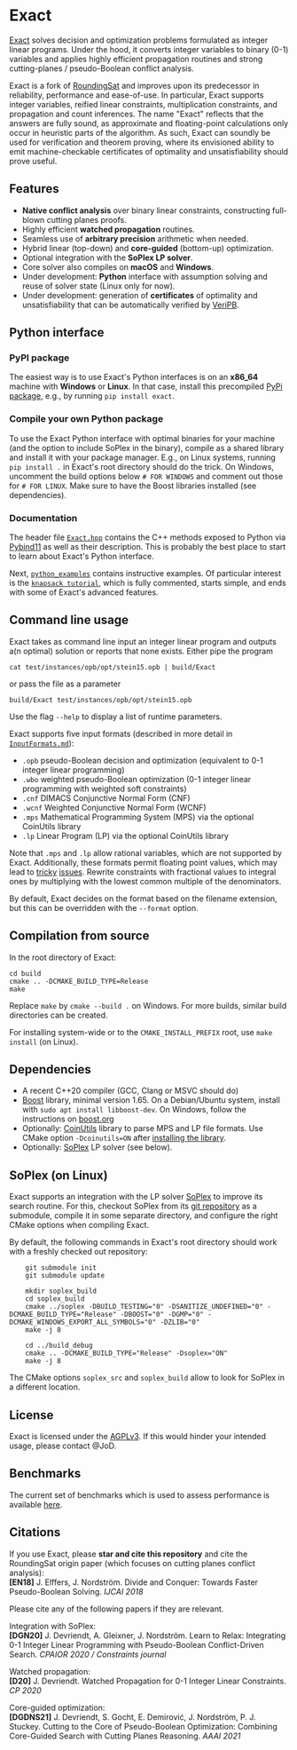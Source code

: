 # Exact

[Exact](https://gitlab.com/JoD/exact) solves decision and optimization problems formulated as integer linear programs. Under the hood, it converts integer variables to binary (0-1) variables and applies highly efficient propagation routines and strong cutting-planes / pseudo-Boolean conflict analysis.

Exact is a fork of [RoundingSat](https://gitlab.com/MIAOresearch/roundingsat) and improves upon its predecessor in reliability, performance and ease-of-use. 
In particular, Exact supports integer variables, reified linear constraints, multiplication constraints, and propagation and count inferences. 
The name "Exact" reflects that the answers are fully sound, as approximate and floating-point calculations only occur in heuristic parts of the algorithm.
As such, Exact can soundly be used for verification and theorem proving, where its envisioned ability to emit machine-checkable certificates of optimality and unsatisfiability should prove useful.

## Features

- **Native conflict analysis** over binary linear constraints, constructing full-blown cutting planes proofs.
- Highly efficient **watched propagation** routines.
- Seamless use of **arbitrary precision** arithmetic when needed.
- Hybrid linear (top-down) and **core-guided** (bottom-up) optimization.
- Optional integration with the **SoPlex LP solver**.
- Core solver also compiles on **macOS** and **Windows**.
- Under development: **Python** interface with assumption solving and reuse of solver state (Linux only for now).
- Under development: generation of **certificates** of optimality and unsatisfiability that can be automatically verified by [VeriPB](https://gitlab.com/MIAOresearch/software/VeriPB).


## Python interface

### PyPI package

The easiest way is to use Exact's Python interfaces is on an **x86_64** machine with **Windows** or **Linux**. In that case, install this precompiled [PyPi package](https://pypi.org/project/exact), e.g., by running `pip install exact`.

### Compile your own Python package

To use the Exact Python interface with optimal binaries for your machine (and the option to include SoPlex in the binary), compile as a shared library and install it with your package manager.
E.g., on Linux systems, running `pip install .` in Exact's root directory should do the trick. On Windows, uncomment the build options below `# FOR WINDOWS` and comment out those for `# FOR LINUX`.
Make sure to have the Boost libraries installed (see dependencies).

### Documentation

The header file [`Exact.hpp`](https://gitlab.com/JoD/exact/-/blob/main/src/Exact.hpp) contains the C++ methods exposed to Python via [Pybind11](https://pybind11.readthedocs.io) as well as their description. 
This is probably the best place to start to learn about Exact's Python interface.

Next, [`python_examples`](https://gitlab.com/JoD/exact/-/blob/main/python_examples) contains instructive examples.
Of particular interest is the [`knapsack tutorial`](https://gitlab.com/JoD/exact/-/blob/main/python_examples/knapsack_tutorial), which is fully commented, starts simple, and ends with some of Exact's advanced features.


## Command line usage

Exact takes as command line input an integer linear program and outputs a(n optimal) solution or reports that none exists.
Either pipe the program

    cat test/instances/opb/opt/stein15.opb | build/Exact

or pass the file as a parameter

    build/Exact test/instances/opb/opt/stein15.opb

Use the flag `--help` to display a list of runtime parameters.

Exact supports five input formats (described in more detail in [`InputFormats.md`](https://gitlab.com/JoD/exact/-/blob/main/InputFormats.md)):
- `.opb` pseudo-Boolean decision and optimization (equivalent to 0-1 integer linear programming)
- `.wbo` weighted pseudo-Boolean optimization (0-1 integer linear programming with weighted soft constraints)
- `.cnf` DIMACS Conjunctive Normal Form (CNF)
- `.wcnf` Weighted Conjunctive Normal Form (WCNF)
- `.mps` Mathematical Programming System (MPS) via the optional CoinUtils library
- `.lp` Linear Program (LP) via the optional CoinUtils library

Note that `.mps` and `.lp` allow rational variables, which are not supported by Exact.
Additionally, these formats permit floating point values, which may lead to [tricky](https://gitlab.com/JoD/exact/-/issues/11) [issues](https://gitlab.com/JoD/exact/-/issues/12).
Rewrite constraints with fractional values to integral ones by multiplying with the lowest common multiple of the denominators. 

By default, Exact decides on the format based on the filename extension, but this can be overridden with the `--format` option.


## Compilation from source

In the root directory of Exact:

    cd build
    cmake .. -DCMAKE_BUILD_TYPE=Release
    make
	
Replace `make` by `cmake --build .` on Windows. For more builds, similar build directories can be created.

For installing system-wide or to the `CMAKE_INSTALL_PREFIX` root, use `make install` (on Linux).

## Dependencies

- A recent C++20 compiler (GCC, Clang or MSVC should do)
- [Boost](https://www.boost.org) library, minimal version 1.65.
  On a Debian/Ubuntu system, install with `sudo apt install libboost-dev`. On Windows, follow the instructions on [boost.org](https://www.boost.org/doc/libs/1_85_0/more/getting_started/windows.html)
- Optionally: [CoinUtils](https://github.com/coin-or/CoinUtils) library to parse MPS and LP file formats.
  Use CMake option `-Dcoinutils=ON` after [installing the library](https://github.com/coin-or/CoinUtils#binaries).
- Optionally: [SoPlex](https://soplex.zib.de) LP solver (see below).


## SoPlex (on Linux)

Exact supports an integration with the LP solver [SoPlex](https://soplex.zib.de) to improve its search routine.
For this, checkout SoPlex from its [git repository](https://github.com/scipopt/soplex) as a submodule, compile it in some separate directory, and configure the right CMake options when compiling Exact.

By default, the following commands in Exact's root directory should work with a freshly checked out repository:
```
    git submodule init
    git submodule update

    mkdir soplex_build
    cd soplex_build
    cmake ../soplex -DBUILD_TESTING="0" -DSANITIZE_UNDEFINED="0" -DCMAKE_BUILD_TYPE="Release" -DBOOST="0" -DGMP="0" -DCMAKE_WINDOWS_EXPORT_ALL_SYMBOLS="0" -DZLIB="0"
    make -j 8

    cd ../build_debug
    cmake .. -DCMAKE_BUILD_TYPE="Release" -Dsoplex="ON"
    make -j 8
```
The CMake options `soplex_src` and `soplex_build` allow to look for SoPlex in a different location.


## License

Exact is licensed under the [AGPLv3](https://www.gnu.org/licenses/agpl-3.0.en.html). If this would hinder your intended usage, please contact @JoD.


## Benchmarks

The current set of benchmarks which is used to assess performance is available [here](https://gitlab.com/JoD/exact-benchmarks).


## Citations

If you use Exact, please **star and cite this repository** and cite the RoundingSat origin paper (which focuses on cutting planes conflict analysis):  
**[EN18]** J. Elffers, J. Nordström. Divide and Conquer: Towards Faster Pseudo-Boolean Solving. *IJCAI 2018*

Please cite any of the following papers if they are relevant.

Integration with SoPlex:  
**[DGN20]** J. Devriendt, A. Gleixner, J. Nordström. Learn to Relax: Integrating 0-1 Integer Linear Programming with Pseudo-Boolean Conflict-Driven Search. *CPAIOR 2020 / Constraints journal*

Watched propagation:  
**[D20]** J. Devriendt. Watched Propagation for 0-1 Integer Linear Constraints. *CP 2020*

Core-guided optimization:  
**[DGDNS21]** J. Devriendt, S. Gocht, E. Demirović, J. Nordström, P. J. Stuckey. Cutting to the Core of Pseudo-Boolean Optimization: Combining Core-Guided Search with Cutting Planes Reasoning. *AAAI 2021*
